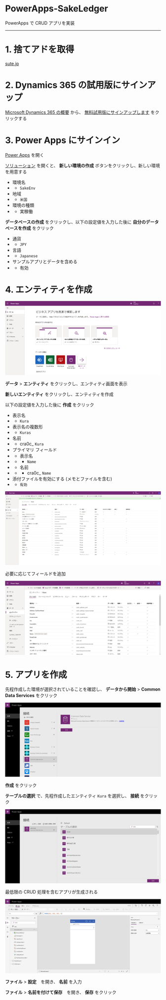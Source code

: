 # PowerApps-SakeLedger

PowerApps で CRUD アプリを実装

---

# 1. 捨てアドを取得

[sute.jp](https://sute.jp/)

# 2. Dynamics 365 の試用版にサインアップ

[Microsoft Dynamics 365 の概要](https://dynamics.microsoft.com/ja-jp/get-started/) から、 [無料試用版にサインアップします](https://go.microsoft.com/fwlink/?LinkId=2017174&clcid=0x411) をクリックする

# 3. Power Apps にサインイン

[Power Apps](https://make.powerapps.com/) を開く

[ソリューション](solutions) を開くと、 **新しい環境の作成** ボタンをクリックし、新しい環境を用意する

- 環境名
- - `SakeEnv`
- 地域
- - `米国`
- 環境の種類
- - 実稼働

**データベースの作成** をクリックし、以下の設定値を入力した後に **自分のデータベースを作成** をクリック

- 通貨
- - `JPY`
- 言語
- - `Japanese`
- サンプルアプリとデータを含める
- - 有効

# 4. エンティティを作成

![src/001.png](src/001.png)

**データ** > **エンティティ** をクリックし、エンティティ画面を表示

**新しいエンティティ** をクリックし、エンティティを作成

以下の設定値を入力した後に **作成** をクリック

- 表示名
- - `Kura`
- 表示名の複数形
- - `Kuras`
- 名前
- - cra0c\_ `Kura`
- プライマリ フィールド
- - 表示名
- - - `Name`
- - 名前
- - - cra0c\_ `Name`
- 添付ファイルを有効にする (メモとファイルを含む)
- - `有効`

![src/002.png](src/002.png)

必要に応じてフィールドを追加

![src/002.png](src/003.png)

# 5. アプリを作成

先程作成した環境が選択されていることを確認し、 **データから開始** > **Common Data Services** をクリック

![src/003.png](src/004.png)

**作成** をクリック

**テーブルの選択** で、先程作成したエンティティ `Kura` を選択し、 **接続** をクリック

![src/004.png](src/005.png)

最低限の CRUD 処理を含むアプリが生成される

![src/005.png](src/006.png)

**ファイル** > **設定**　を開き、 **名前** を入力

**ファイル** > **名前を付けて保存**　を開き、 **保存** をクリック
